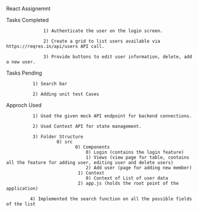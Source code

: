 React Assignemnt

Tasks Completed 
                  
                  1) Authenticate the user on the login screen.
                  
                  2) Create a grid to list users available via                 https://reqres.in/api/users API call.
                 
                  3) Provide buttons to edit user information, delete, add a new user.

Tasks Pending

              1) Search bar
              
              2) Adding unit test Cases

Approch Used 

              1) Used the given mock API endpoint for backend connections.
              
              2) Used Context API for state management.
              
              3) Folder Structure
                       0) src
                              0) Components
                                  0) Login (contains the login feature)
                                  1) Views (view page for table, contains all the feature for adding user, editing user and delete users) 
                                  2) Add user (page for adding new member)
                               1) Context
                                  0) Context of List of user data
                               2) app.js (holds the root point of the application)
             
             4) Implemented the search function on all the possible fields of the list
